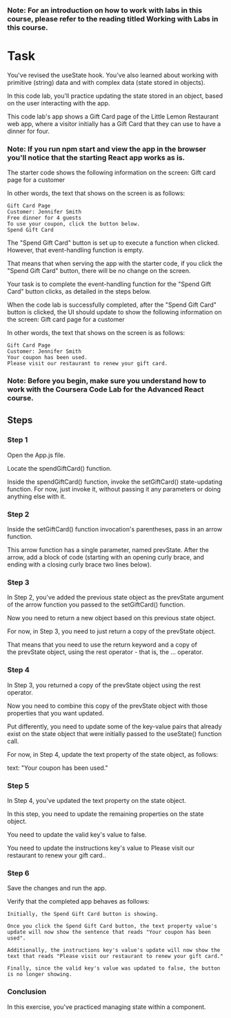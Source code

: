 ### Note: For an introduction on how to work with labs in this course, please refer to the reading titled Working with Labs in this course.

# Task

You've revised the useState hook. You've also learned about working with primitive (string) data and with complex data (state stored in objects).

In this code lab, you'll practice updating the state stored in an object, based on the user interacting with the app.

This code lab's app shows a Gift Card page of the Little Lemon Restaurant web app, where a visitor initially has a Gift Card that they can use to have a dinner for four.

### Note: If you run npm start and view the app in the browser you'll notice that the starting React app works as is.

The starter code shows the following information on the screen:
Gift card page for a customer

In other words, the text that shows on the screen is as follows:

```
Gift Card Page 
Customer: Jennifer Smith 
Free dinner for 4 guests 
To use your coupon, click the button below.  
Spend Gift Card 
```

The "Spend Gift Card" button is set up to execute a function when clicked. However, that event-handling function is empty.

That means that when serving the app with the starter code, if you click the "Spend Gift Card" button, there will be no change on the screen.

Your task is to complete the event-handling function for the "Spend Gift Card" button clicks, as detailed in the steps below.

When the code lab is successfully completed, after the "Spend Gift Card" button is clicked, the UI should update to show the following information on the screen:
Gift card page for a customer

In other words, the text that shows on the screen is as follows:

```
Gift Card Page 
Customer: Jennifer Smith 
Your coupon has been used. 
Please visit our restaurant to renew your gift card. 
```

### Note: Before you begin, make sure you understand how to work with the Coursera Code Lab for the Advanced React course.    

## Steps

### Step 1

Open the App.js file.

Locate the spendGiftCard() function.

Inside the spendGiftCard() function, invoke the setGiftCard() state-updating function. For now, just invoke it, without passing it any parameters or doing anything else with it.

### Step 2

Inside the setGiftCard() function invocation's parentheses, pass in an arrow function.

This arrow function has a single parameter, named prevState. After the arrow, add a block of code (starting with an opening curly brace, and ending with a closing curly brace two lines below).

### Step 3

In Step 2, you've added the previous state object as the prevState argument of the arrow function you passed to the setGiftCard() function.

Now you need to return a new object based on this previous state object.

For now, in Step 3, you need to just return a copy of the prevState object.

That means that you need to use the return keyword and a copy of the prevState object, using the rest operator - that is, the ... operator.

### Step 4

In Step 3, you returned a copy of the prevState object using the rest operator.

Now you need to combine this copy of the prevState object with those properties that you want updated.

Put differently, you need to update some of the key-value pairs that already exist on the state object that were initially passed to the useState() function call.

For now, in Step 4, update the text property of the state object, as follows:

text: "Your coupon has been used."

### Step 5

In Step 4, you've updated the text property on the state object.

In this step, you need to update the remaining properties on the state object.

You need to update the valid key's value to false.

You need to update the instructions key's value to Please visit our restaurant to renew your gift card..

### Step 6

Save the changes and run the app.

Verify that the completed app behaves as follows:

    Initially, the Spend Gift Card button is showing.

    Once you click the Spend Gift Card button, the text property value's update will now show the sentence that reads "Your coupon has been used".

    Additionally, the instructions key's value's update will now show the text that reads "Please visit our restaurant to renew your gift card."

    Finally, since the valid key's value was updated to false, the button is no longer showing.

  
### Conclusion

In this exercise, you've practiced managing state within a component.